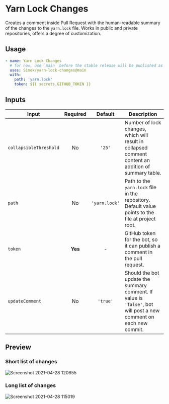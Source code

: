 # Yarn Lock Changes

Creates a comment inside Pull Request with the human-readable summary of the changes to the `yarn.lock` file. Works in public and private repositories, offers a degree of customization.

## Usage

```yml
- name: Yarn Lock Changes
  # for now, use `main` before the stable release will be published as `v1`
  uses: Simek/yarn-lock-changes@main 
  with:
    path: 'yarn.lock'
    token: ${{ secrets.GITHUB_TOKEN }}
```

## Inputs

| Input | Required | Default | Description |
| --- | :---: | :---: | --- |
| `collapsibleThreshold` | No | `'25'` | Number of lock changes, which will result in collapsed comment content an addition of summary table. |
| `path` | No | `'yarn.lock'` | Path to the `yarn.lock` file in the repository. Default value points to the file at project root. |
| `token` | **Yes** | - | GitHub token for the bot, so it can publish a comment in the pull request. |
| `updateComment` | No | `'true'` | Should the bot update the summary comment. If value is `'false'`, bot will post a new comment on each new commit. |

## Preview

### Short list of changes

<img alt="Screenshot 2021-04-28 120655" src="https://user-images.githubusercontent.com/719641/116386618-3f53ba80-a81a-11eb-9438-6601d401f880.png">

### Long list of changes

<img alt="Screenshot 2021-04-28 115019" src="https://user-images.githubusercontent.com/719641/116385385-09620680-a819-11eb-857c-113f9048d856.png">
